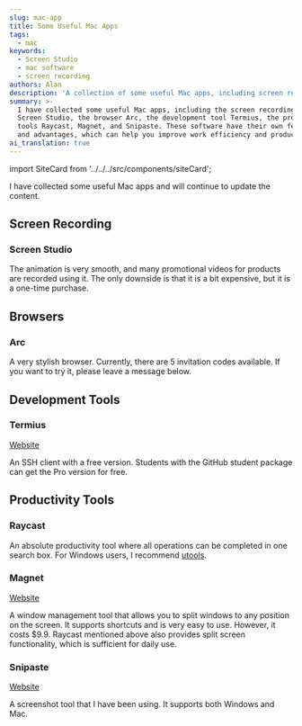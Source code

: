 ```yaml
---
slug: mac-app
title: Some Useful Mac Apps
tags:
  - mac
keywords:
  - Screen Studio
  - mac software
  - screen recording
authors: Alan
description: 'A collection of some useful Mac apps, including screen recording and browsers'
summary: >-
  I have collected some useful Mac apps, including the screen recording software
  Screen Studio, the browser Arc, the development tool Termius, the productivity
  tools Raycast, Magnet, and Snipaste. These software have their own features
  and advantages, which can help you improve work efficiency and productivity.
ai_translation: true
---
```


import SiteCard from '../../../src/components/siteCard';

I have collected some useful Mac apps and will continue to update the content.

<!--truncate-->

## Screen Recording

### Screen Studio

The animation is very smooth, and many promotional videos for products are recorded using it. The only downside is that it is a bit expensive, but it is a one-time purchase.

<SiteCard
  name="Screen Studio"
  url="https://screenstudio.lemonsqueezy.com/?aff=WWEb9"
  title="Screen Recorder for macOS. Beautiful videos in minutes | Screen Studio"
  description="Screen Studio is a professional and simple to use screen recorder for macOS that lets you create professionally looking screen recordings & tutorial videos in minutes, without video editing skills needed. With Screen Studio, you can create professional-looking screencasts that are on par with those created by experienced video editors. Start recording your screen now and make your videos stand out with Screen Studio."
  img="/img/mac/screen-studio.png"
/>

## Browsers

### Arc

A very stylish browser. Currently, there are 5 invitation codes available. If you want to try it, please leave a message below.

## Development Tools

### Termius

[Website](https://termius.com/)

An SSH client with a free version. Students with the GitHub student package can get the Pro version for free.

## Productivity Tools

### Raycast

An absolute productivity tool where all operations can be completed in one search box. For Windows users, I recommend [utools](https://u.tools/).

<SiteCard
  name="Raycast"
  url="https://www.raycast.com/"
  title="Raycast - Supercharged productivity"
  description="Raycast lets you control your tools with a few keystrokes. It's designed to keep you focused."
  img="/img/mac/raycast.png"
/>

### Magnet

[Website](https://magnet.crowdcafe.com/)

A window management tool that allows you to split windows to any position on the screen. It supports shortcuts and is very easy to use. However, it costs $9.9. Raycast mentioned above also provides split screen functionality, which is sufficient for daily use.

### Snipaste

[Website](https://www.snipaste.com/index.html)

A screenshot tool that I have been using. It supports both Windows and Mac.
